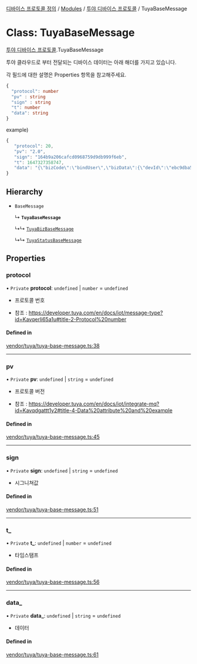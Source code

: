 [디바이스 프로토콜 정의](../README.md) / [Modules](../modules.md) / [투야 디바이스 프로토콜](../modules/___________.md) / TuyaBaseMessage

# Class: TuyaBaseMessage

[투야 디바이스 프로토콜](../modules/___________.md).TuyaBaseMessage

투야 클라우드로 부터 전달되는 디바이스 데이터는 아래 해더를 가지고 있습니다.

각 필드에 대한 설명은 Properties 항목을 참고해주세요.

```typescript
{
  "protocol": number
  "pv" : string
  "sign" : string
  "t": number
  "data": string
}
```

example)
 ```typescript
{
	"protocol": 20,
	"pv": "2.0",
	"sign": "164b9a206cafcd0968759d9db999f6eb",
	"t": 1647327358747,
	"data": "{\"bizCode\":\"bindUser\",\"bizData\":{\"devId\":\"ebc9dba5109cccbbeahzsp\",\"uid\":\"az1646801177666RDDPg\",\"ownerId\":\"57807164\",\"uuid\":\"b534e1f767c67ad1\",\"token\":\"0DYGgz0D\"},\"devId\":\"ebc9dba5109cccbbeahzsp\",\"productKey\":\"yacg23r2ew8vxosz\",\"ts\":1647327358747,\"uuid\":\"b534e1f767c67ad1\"}",
}
```

## Hierarchy

- `BaseMessage`

  ↳ **`TuyaBaseMessage`**

  ↳↳ [`TuyaBizBaseMessage`](__________.TuyaBizBaseMessage.md)

  ↳↳ [`TuyaStatusBaseMessage`](__________.TuyaStatusBaseMessage.md)

## Properties

### protocol

• `Private` **protocol**: `undefined` \| `number` = `undefined`

* 프로토콜 번호

* 참조 : https://developer.tuya.com/en/docs/iot/message-type?id=Kavqerli65a1u#title-2-Protocol%20number

#### Defined in

[vendor/tuya/tuya-base-message.ts:38](https://github.com/zigbang/iot/blob/43523cfa/packages/ziot-bridge/tuya/zthing-message-converter/lib/messages/vendor/tuya/tuya-base-message.ts#L38)

___

### pv

• `Private` **pv**: `undefined` \| `string` = `undefined`

*  프로토콜 버전

* 참조 : https://developer.tuya.com/en/docs/iot/integrate-mq?id=Kavqdgattt1y2#title-4-Data%20attribute%20and%20example

#### Defined in

[vendor/tuya/tuya-base-message.ts:45](https://github.com/zigbang/iot/blob/43523cfa/packages/ziot-bridge/tuya/zthing-message-converter/lib/messages/vendor/tuya/tuya-base-message.ts#L45)

___

### sign

• `Private` **sign**: `undefined` \| `string` = `undefined`

* 시그니쳐값

#### Defined in

[vendor/tuya/tuya-base-message.ts:51](https://github.com/zigbang/iot/blob/43523cfa/packages/ziot-bridge/tuya/zthing-message-converter/lib/messages/vendor/tuya/tuya-base-message.ts#L51)

___

### t\_

• `Private` **t\_**: `undefined` \| `number` = `undefined`

* 타임스탬프

#### Defined in

[vendor/tuya/tuya-base-message.ts:56](https://github.com/zigbang/iot/blob/43523cfa/packages/ziot-bridge/tuya/zthing-message-converter/lib/messages/vendor/tuya/tuya-base-message.ts#L56)

___

### data\_

• `Private` **data\_**: `undefined` \| `string` = `undefined`

* 데이터

#### Defined in

[vendor/tuya/tuya-base-message.ts:61](https://github.com/zigbang/iot/blob/43523cfa/packages/ziot-bridge/tuya/zthing-message-converter/lib/messages/vendor/tuya/tuya-base-message.ts#L61)
